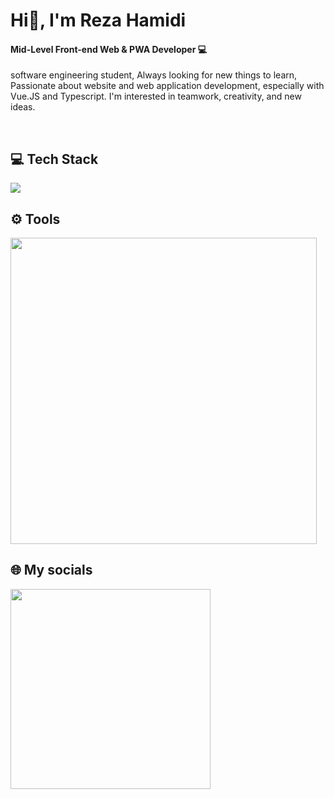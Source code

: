 <h1 align="left">Hi👋, I'm Reza Hamidi</h1>
<h4 align="left">Mid-Level Front-end Web & PWA Developer 💻</h4>
<p align="left">software engineering student, Always looking for new things to learn, Passionate about website and web application development, especially with Vue.JS and Typescript.
I'm interested in teamwork, creativity, and new ideas.</p>

<br />
<h2 align="left">💻 Tech Stack</h2>
    <img src="https://github.com/RezaHamidi0/RezaHamidi0/assets/103819181/38b54703-6383-439f-bb39-d78213bba1a0" />
    
<br />

<h2 align="left">⚙️ Tools</h2>
    <img src="https://github.com/RezaHamidi0/RezaHamidi0/assets/103819181/b2f30c55-aecf-43b2-9528-ac83c2315cb1" width="490" />
    
<br />

<h2 align="left">🌐 My socials</h2>
    <img src="https://github.com/RezaHamidi0/RezaHamidi0/assets/103819181/8f701e50-eef2-42e5-9e22-ce7e3df09ca2" width="320" />
